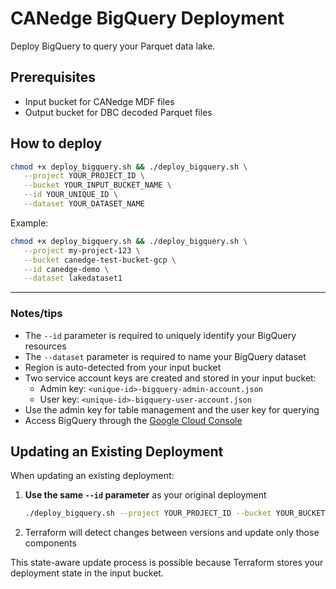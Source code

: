 # CANedge BigQuery Deployment

Deploy BigQuery to query your Parquet data lake.

## Prerequisites

- Input bucket for CANedge MDF files 
- Output bucket for DBC decoded Parquet files

## How to deploy

```bash
chmod +x deploy_bigquery.sh && ./deploy_bigquery.sh \
   --project YOUR_PROJECT_ID \
   --bucket YOUR_INPUT_BUCKET_NAME \
   --id YOUR_UNIQUE_ID \
   --dataset YOUR_DATASET_NAME
```

Example:
```bash
chmod +x deploy_bigquery.sh && ./deploy_bigquery.sh \
   --project my-project-123 \
   --bucket canedge-test-bucket-gcp \
   --id canedge-demo \
   --dataset lakedataset1
```

---------

### Notes/tips

- The `--id` parameter is required to uniquely identify your BigQuery resources
- The `--dataset` parameter is required to name your BigQuery dataset
- Region is auto-detected from your input bucket
- Two service account keys are created and stored in your input bucket:
  - Admin key: `<unique-id>-bigquery-admin-account.json`
  - User key: `<unique-id>-bigquery-user-account.json`
- Use the admin key for table management and the user key for querying
- Access BigQuery through the [Google Cloud Console](https://console.cloud.google.com/bigquery)

## Updating an Existing Deployment

When updating an existing deployment:

1. **Use the same `--id` parameter** as your original deployment
   ```bash
   ./deploy_bigquery.sh --project YOUR_PROJECT_ID --bucket YOUR_BUCKET --id YOUR_EXISTING_ID
   ```

2. Terraform will detect changes between versions and update only those components

This state-aware update process is possible because Terraform stores your deployment state in the input bucket.
